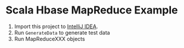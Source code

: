 # Scala Hbase MapReduce Example

1. Import this project to [IntelliJ IDEA](https://www.jetbrains.com/idea).
2. Run `GenerateData` to generate test data
3. Run MapReduceXXX objects
